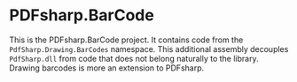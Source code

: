 ﻿# PDFsharp.BarCode

This is the PDFsharp.BarCode project.
It contains code from the `PdfSharp.Drawing.BarCodes` namespace.
This additional assembly decouples `PdfSharp.dll` from code that does not belong naturally to the library.
Drawing barcodes is more an extension to PDFsharp.
